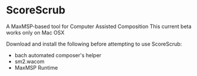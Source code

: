# ScoreScrub
A MaxMSP-based tool for Computer Assisted Composition
This current beta works only on Mac OSX

Download and install the following before attempting to use ScoreScrub:
  - bach automated composer's helper
  - sm2.wacom
  - MaxMSP Runtime
